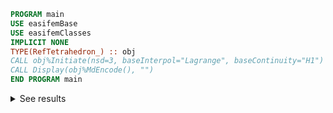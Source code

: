 ```fortran
PROGRAM main
USE easifemBase
USE easifemClasses
IMPLICIT NONE
TYPE(RefTetrahedron_) :: obj
CALL obj%Initiate(nsd=3, baseInterpol="Lagrange", baseContinuity="H1")
CALL Display(obj%MdEncode(), "")
END PROGRAM main
```

<details>
<summary>See results</summary>
<div>

|                   |                       |
| ----------------- | --------------------- |
| Element type      | Tetrahedron4          |
| Xidimension       | 3                     |
| NSD               | 3                     |
| tPoints           | 4                     |
| tLines            | 6                     |
| tSurfaces         | 4                     |
| tVolumes          | 1                     |
| BaseContinuity    | H1                    |
| BaseInterpolation | LagrangeInterpolation |

Nodal Coordinates:

|   |   |   |   |   |
| - | - | - | - | - |
| x | 0 | 1 | 0 | 0 |
| y | 0 | 0 | 1 | 0 |
| z | 0 | 0 | 0 | 1 |

PointTopology( 1 ) :

|              |        |
| ------------ | ------ |
| Element type | Point1 |
| Xidimension  | 0      |
| Nptrs        | 1      |

PointTopology( 2 ) :

|              |        |
| ------------ | ------ |
| Element type | Point1 |
| Xidimension  | 0      |
| Nptrs        | 2      |

PointTopology( 3 ) :

|              |        |
| ------------ | ------ |
| Element type | Point1 |
| Xidimension  | 0      |
| Nptrs        | 3      |

PointTopology( 4 ) :

|              |        |
| ------------ | ------ |
| Element type | Point1 |
| Xidimension  | 0      |
| Nptrs        | 4      |

EdgeTopology( 1 ) :

|              |       |   |
| ------------ | ----- | - |
| Element type | Line2 |   |
| Xidimension  | 1     |   |
| Nptrs        | 1     | 2 |

EdgeTopology( 2 ) :

|              |       |   |
| ------------ | ----- | - |
| Element type | Line2 |   |
| Xidimension  | 1     |   |
| Nptrs        | 1     | 3 |

EdgeTopology( 3 ) :

|              |       |   |
| ------------ | ----- | - |
| Element type | Line2 |   |
| Xidimension  | 1     |   |
| Nptrs        | 1     | 4 |

EdgeTopology( 4 ) :

|              |       |   |
| ------------ | ----- | - |
| Element type | Line2 |   |
| Xidimension  | 1     |   |
| Nptrs        | 2     | 3 |

EdgeTopology( 5 ) :

|              |       |   |
| ------------ | ----- | - |
| Element type | Line2 |   |
| Xidimension  | 1     |   |
| Nptrs        | 2     | 4 |

EdgeTopology( 6 ) :

|              |       |   |
| ------------ | ----- | - |
| Element type | Line2 |   |
| Xidimension  | 1     |   |
| Nptrs        | 3     | 4 |

FaceTopology( 1 ) :

|              |           |   |   |
| ------------ | --------- | - | - |
| Element type | Triangle3 |   |   |
| Xidimension  | 2         |   |   |
| Nptrs        | 1         | 3 | 2 |

FaceTopology( 2 ) :

|              |           |   |   |
| ------------ | --------- | - | - |
| Element type | Triangle3 |   |   |
| Xidimension  | 2         |   |   |
| Nptrs        | 1         | 2 | 4 |

FaceTopology( 3 ) :

|              |           |   |   |
| ------------ | --------- | - | - |
| Element type | Triangle3 |   |   |
| Xidimension  | 2         |   |   |
| Nptrs        | 1         | 4 | 3 |

FaceTopology( 4 ) :

|              |           |   |   |
| ------------ | --------- | - | - |
| Element type | Triangle3 |   |   |
| Xidimension  | 2         |   |   |
| Nptrs        | 2         | 3 | 4 |

CellTopology( 1 ) :

|              |              |   |   |   |
| ------------ | ------------ | - | - | - |
| Element type | Tetrahedron4 |   |   |   |
| Xidimension  | 3            |   |   |   |
| Nptrs        | 1            | 2 | 3 | 4 |

</div>
</details>
